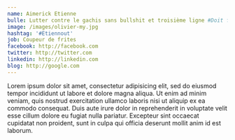 ```yaml
---
name: Aimerick Etienne
bulle: Lutter contre le gachis sans bullshit et troisième ligne #Doit faire 3 lignes max sinon ça pète
image: /images/olivier-my.jpg
hashtag: '#Etiennout'
job: Coupeur de frites
facebook: http://facebook.com
twitter: http://twitter.com
linkedin: http://linkedin.com
blog: http://google.com
---
```


Lorem ipsum dolor sit amet, consectetur adipisicing elit, sed do eiusmod tempor incididunt ut labore et dolore magna aliqua. Ut enim ad minim veniam, quis nostrud exercitation ullamco laboris nisi ut aliquip ex ea commodo consequat. Duis aute irure dolor in reprehenderit in voluptate velit esse cillum dolore eu fugiat nulla pariatur. Excepteur sint occaecat cupidatat non proident, sunt in culpa qui officia deserunt mollit anim id est laborum.
